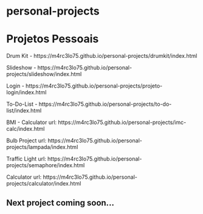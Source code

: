 # personal-projects
# Projetos Pessoais 
<div>
  <p>Drum Kit - https://m4rc3lo75.github.io/personal-projects/drumkit/index.html</p>
  <p>Slideshow - https://m4rc3lo75.github.io/personal-projects/slideshow/index.html</p>
  <p>Login - https://m4rc3lo75.github.io/personal-projects/projeto-login/index.html</p>
  <p>To-Do-List - https://m4rc3lo75.github.io/personal-projects/to-do-list/index.html</p>
  <p>BMI - Calculator url: https://m4rc3lo75.github.io/personal-projects/imc-calc/index.html</p>
  <p>Bulb Project url: https://m4rc3lo75.github.io/personal-projects/lampada/index.html</p>
  <p>Traffic Light url: https://m4rc3lo75.github.io/personal-projects/semaphore/index.html</p>
  <p>Calculator url: https://m4rc3lo75.github.io/personal-projects/calculator/index.html</p>
</div>
<h2>Next project coming soon...</h2>
